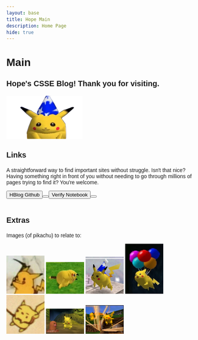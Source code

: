 ```yaml
---
layout: base
title: Hope Main
description: Home Page
hide: true
---
```


<h2 style="font-family: Fredoka, sans-serif; font-size: 28px;">Main</h2>

<h3 style="font-family: Lexend Exa, sans-serif; font-size: 20px;">Hope's CSSE Blog! Thank you for visiting.</h3>

<img src="./images/main/goofpikachu.png" alt="pikachu" width="200"/>

<br>

<h3 style="font-family: Lexend Exa, sans-serif; font-size: 20px;">Links</h3>
<p style="font-family: Sour Gummy, sans-serif; font-size: 14px; font-weight: normal;">A straightforward way to find important sites without struggle. Isn't that nice? Having something right in front of you without needing to go through millions of pages trying to find it? You're welcome.</p>

<div class="button">
    <a href="https://github.com/McHopiee/HBlog" class="button link">
        <button>HBlog Github<button>
    </a>
    <a href="https://github.com/McHopiee/HBlog/blob/main/_notebooks/Foundation/B-tools_and_equipment/2023-08-22-devops_tools-verify.ipynb" class="button link">
        <button>Verify Notebook<button>
    </a>
</div>

<br>

<h3 style="font-family: Lexend Exa, sans-serif; font-size: 20px;">Extras</h3>

<p style="font-family: Sour Gummy, sans-serif; font-size: 14px; font-weight: normal;">Images (of pikachu) to relate to:</p>

<div class="image-gallery">
    <img src="./images/main/mewhen.jpg" alt="rip" width="100"/>
    <img src="./images/main/same.jpg" alt="dead" width="100"/>
    <img src="./images/main/pika.jpg" alt="oop" width="100"/>
    <img src="./images/main/wee.jpg" alt="balloons" width="100"/>
    <img src="./images/main/help.jpg" alt="help" width="100"/>
    <img src="./images/main/pikachudig.jpg" alt="pikachundiglett" width="100"/>
    <img src="./images/main/pikachus.jpg" alt="dancingpikachus" width="100"/>
</div>

<br>